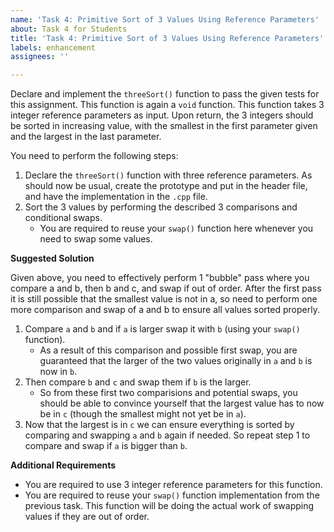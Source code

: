 ```yaml
---
name: 'Task 4: Primitive Sort of 3 Values Using Reference Parameters'
about: Task 4 for Students
title: 'Task 4: Primitive Sort of 3 Values Using Reference Parameters'
labels: enhancement
assignees: ''

---
```


Declare and implement the `threeSort()` function to pass the given
tests for this assignment.  This function is again a `void` function.
This function takes 3 integer reference parameters as input.  Upon
return, the 3 integers should be sorted in increasing value, with
the smallest in the first parameter given and the largest in the
last parameter.

You need to perform the following steps:

1. Declare the `threeSort()` function with three reference parameters.  As should now
   be usual, create the prototype and put in the header file, and have the implementation
   in the `.cpp` file.
2. Sort the 3 values by performing the described 3 comparisons and conditional swaps.
   - You are required to reuse your `swap()` function here whenever you need to swap
     some values.

**Suggested Solution**

Given above, you need to effectively perform 1 "bubble" pass where you compare a and b,
then b and c, and swap if out of order.  After the first pass it is still possible that the
smallest value is not in a, so need to perform one more comparison and swap of a and b
to ensure all values sorted properly.

1. Compare `a` and `b` and if `a` is larger swap it with `b` (using your `swap()` function).
   - As a result of this comparison and possible first swap, you are
     guaranteed that the larger of the two values originally in `a`
     and `b` is now in `b`.
2. Then compare `b` and `c` and swap them if `b` is the larger.
   - So from these first two comparisions and potential swaps, you should be able to
     convince yourself that the largest value has to now be in `c` (though the smallest might
	 not yet be in `a`).
3. Now that the largest is in `c` we can ensure everything is sorted by
   comparing and swapping `a` and `b` again if needed.  So repeat step 1 to
   compare and swap if `a` is bigger than `b`.


**Additional Requirements**

- You are required to use 3 integer reference parameters for this function.
- You are required to reuse your `swap()` function implementation from the 
  previous task.  This function will be doing the actual work of swapping
  values if they are out of order.
